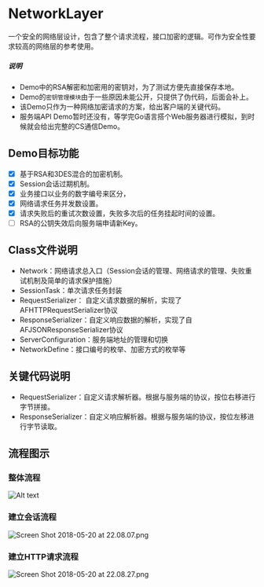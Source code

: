 # NetworkLayer
一个安全的网络层设计，包含了整个请求流程，接口加密的逻辑。可作为安全性要求较高的网络层的参考使用。

##### 说明
- Demo中的RSA解密和加密用的密钥对，为了测试方便先直接保存本地。
- Demo的`密钥管理模块`由于一些原因未能公开，只提供了伪代码，后面会补上。
- 该Demo只作为一种网络加密请求的方案，给出客户端的关键代码。
- 服务端API Demo暂时还没有，等学完Go语言搭个Web服务器进行模拟，到时候就会给出完整的CS通信Demo。

## Demo目标功能
- [x] 基于RSA和3DES混合的加密机制。
- [x] Session会话过期机制。
- [x] 业务接口以业务的数字编号来区分，
- [x] 网络请求任务并发数设置。
- [x] 请求失败后的重试次数设置，失败多次后的任务挂起时间的设置。
- [ ] RSA的公钥失效后向服务端申请新Key。

## Class文件说明
- Network：网络请求总入口（Session会话的管理、网络请求的管理、失败重试机制及简单的请求保护措施）
- SessionTask：单次请求任务封装
- RequestSerializer： 自定义请求数据的解析，实现了AFHTTPRequestSerializer协议
- ResponseSerializer：自定义响应数据的解析，实现了自AFJSONResponseSerializer协议
- ServerConfiguration：服务端地址的管理和切换
- NetworkDefine：接口编号的枚举、加密方式的枚举等

## 关键代码说明

- RequestSerializer：自定义请求解析器。根据与服务端的协议，按位右移进行字节拼接。
- ResponseSerializer：自定义响应解析器。根据与服务端的协议，按位左移进行字节读取。


## 流程图示

### 整体流程
![Alt text](https://upload-images.jianshu.io/upload_images/5076132-8cbe10dc027e80ec.png?imageMogr2/auto-orient/strip%7CimageView2/2/w/1240)


### 建立会话流程
![Screen Shot 2018-05-20 at 22.08.07.png](https://upload-images.jianshu.io/upload_images/5076132-4cfe516050c49b8d.png?imageMogr2/auto-orient/strip%7CimageView2/2/w/1240)

### 建立HTTP请求流程
![Screen Shot 2018-05-20 at 22.08.27.png](https://upload-images.jianshu.io/upload_images/5076132-5e9eb7cdc30e8365.png?imageMogr2/auto-orient/strip%7CimageView2/2/w/1240)




